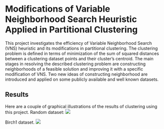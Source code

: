 # Modifications of Variable Neighborhood Search Heuristic Applied in Partitional Clustering 

This project investigates the efficiency of Variable Neighborhood Search (VNS) heuristic and its modifications in partitional clustering. The clustering problem is defined in terms of minimization of the sum of squared distances between a clustering dataset points and their cluster’s centroid. The main stages in resolving the described clustering problem are constructing neighborhoods of a feasible solution and
improving it with a specific modification of VNS. Two new ideas of constructing neighborhood  are introduced and applied on some publicly available and well known datasets.

## Results

Here are a couple of graphical illustrations of the results of clustering using this project.
Random dataset:
![](https://github.com/lexlegis/vns/blob/master/results/GVNS-4tests.png)

Birch1 dataset.
![](https://github.com/lexlegis/vns/blob/master/results/GVNS_birch1.png)
